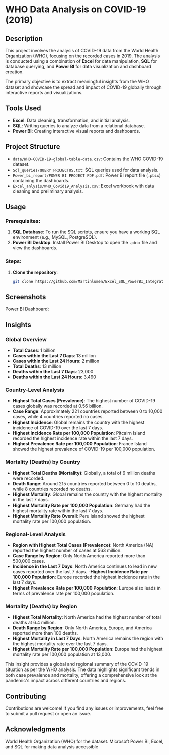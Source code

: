 # WHO Data Analysis on COVID-19 (2019)

## Description
This project involves the analysis of COVID-19 data from the World Health Organization (WHO), focusing on the recorded cases in 2019. The analysis is conducted using a combination of **Excel** for data manipulation, **SQL** for database querying, and **Power BI** for data visualization and dashboard creation.

The primary objective is to extract meaningful insights from the WHO dataset and showcase the spread and impact of COVID-19 globally through interactive reports and visualizations.

## Tools Used
- **Excel**: Data cleaning, transformation, and initial analysis.
- **SQL**: Writing queries to analyze data from a relational database.
- **Power BI**: Creating interactive visual reports and dashboards.

## Project Structure
- `data/WHO-COVID-19-global-table-data.csv`: Contains the WHO COVID-19 dataset.
- `Sql_queries/QUERY PROJECTUS.txt`: SQL queries used for data analysis.
- `Power_bi_report/POWER BI PROJECT PDF.pdf`: Power BI report file (`.pbix`) containing the dashboards.
- `Excel_anlysis/WHO_Covid19_Analysis.csv`: Excel workbook with data cleaning and preliminary analysis.

## Usage

### Prerequisites:
1. **SQL Database**: To run the SQL scripts, ensure you have a working SQL environment (e.g., MySQL, PostgreSQL).
2. **Power BI Desktop**: Install Power BI Desktop to open the `.pbix` file and view the dashboards.

### Steps:
1. **Clone the repository**:
   ```bash
   git clone https://github.com/Martinlumen/Excel_SQL_PowerBI_Integration.git
   
## Screenshots
Power BI Dashboard:

## Insights

### Global Overview
- **Total Cases**: 1 billion
- **Cases within the Last 7 Days**: 13 million
- **Cases within the Last 24 Hours**: 2 million
- **Total Deaths**: 13 million
- **Deaths within the Last 7 Days**: 23,000
- **Deaths within the Last 24 Hours**: 3,490

### Country-Level Analysis
- **Highest Total Cases (Prevalence)**: The highest number of COVID-19 cases globally was recorded at 0.56 billion.
- **Case Range**: Approximately 221 countries reported between 0 to 10,000 cases, while 4 countries reported no cases.
- **Highest Incidence**: Global remains the country with the highest incidence of COVID-19 over the last 7 days.
- **Highest Incidence Rate per 100,000 Population**: Pitcairn Island recorded the highest incidence rate within the last 7 days.
- **Highest Prevalence Rate per 100,000 Population**: France Island showed the highest prevalence of COVID-19 per 100,000 population.

### Mortality (Deaths) by Country
- **Highest Total Deaths (Mortality)**: Globally, a total of 6 million deaths were recorded.
- **Death Range**: Around 215 countries reported between 0 to 10 deaths, while 8 countries recorded no deaths.
- **Highest Mortality**: Global remains the country with the highest mortality in the last 7 days.
- **Highest Mortality Rate per 100,000 Population**: Germany had the highest mortality rate within the last 7 days.
- **Highest Mortality Rate Overall**: Peru Island showed the highest mortality rate per 100,000 population.

### Regional-Level Analysis
- **Region with Highest Total Cases (Prevalence)**: North America (NA) reported the highest number of cases at 563 million.
- **Case Range by Region**: Only North America reported more than 500,000 cases.
- **Incidence in the Last 7 Days**: North America continues to lead in new cases reported over the last 7 days.
-**Highest Incidence Rate per 100,000 Population**: Europe recorded the highest incidence rate in the last 7 days.
- **Highest Prevalence Rate per 100,000 Population**: Europe also leads in terms of prevalence rate per 100,000 population.

### Mortality (Deaths) by Region
- **Highest Total Mortality**: North America had the highest number of total deaths at 6.4 million.
- **Death Range by Region**: Only North America, Europe, and America reported more than 100 deaths.
- **Highest Mortality in Last 7 Days**: North America remains the region with the highest mortality rate over the last 7 days.
- **Highest Mortality Rate per 100,000 Population**: Europe had the highest mortality rate per 100,000 population at 13,000.

This insight provides a global and regional summary of the COVID-19 situation as per the WHO analysis. The data highlights significant trends in both case prevalence and mortality, offering a comprehensive look at the pandemic's impact across different countries and regions.

## Contributing
Contributions are welcome! If you find any issues or improvements, feel free to submit a pull request or open an issue.

## Acknowledgments
World Health Organization (WHO) for the dataset.
Microsoft Power BI, Excel, and SQL for making data analysis accessible
